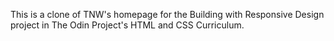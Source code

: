 This is a clone of TNW's homepage for the Building with Responsive Design project in The Odin Project's HTML and CSS Curriculum.